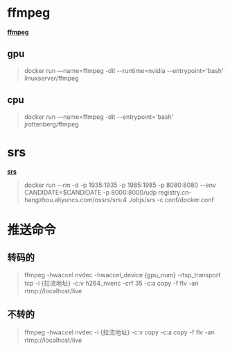 # ffmpeg
**[ffmpeg](https://hub.docker.com/r/linuxserver/ffmpeg)**
## gpu
> docker run —name=ffmpeg  -dit --runtime=nvidia --entrypoint='bash' linuxserver/ffmpeg 
## cpu
> docker run —name=ffmpeg  -dit --entrypoint='bash' jrottenberg/ffmpeg

# srs
**[srs](https://github.com/ossrs/srs)**
> docker run --rm -d -p 1935:1935 -p 1985:1985 -p 8080:8080     --env CANDIDATE=$CANDIDATE -p 8000:8000/udp     registry.cn-hangzhou.aliyuncs.com/ossrs/srs:4 ./objs/srs -c conf/docker.conf

# 推送命令
## 转码的
> ffmpeg -hwaccel nvdec -hwaccel_device {gpu_num} -rtsp_transport tcp -i {拉流地址} -c:v h264_nvenc -crf 35 -c:a copy -f flv -an rtmp://localhost/live
## 不转的
> ffmpeg -hwaccel nvdec -i {拉流地址} -c:v copy -c:a copy -f flv -an rtmp://localhost/live

